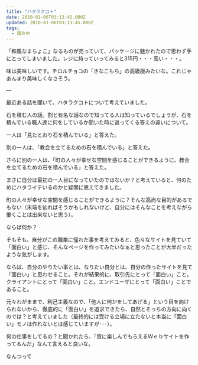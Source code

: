 ```yaml
---
title: "ハタラクコト"
date: 2010-01-06T03:13:45.000Z
updated: 2010-01-06T03:13:45.000Z
tags: 
  - 頭の中
---
```



「和風なまちょこ」なるものが売っていて、パッケージに魅かれたので思わず手にとってしまいました。レジに持っていってみると315円・・・高い・・・。

味は美味しいです。チロルチョコの「きなこもち」の高級版みたいな。これじゃあんまり美味しくなさそう。

—

最近ある話を聞いて、ハタラクコトについて考えていました。

石を積む人の話。割と有名な話なので知ってる人は知っているでしょうが、石を積んでいる職人達に何をしているか聞いた時に返ってくる答えの違いについて。

一人は「見たとおり石を積んでいる」と答えた。

別の一人は、「教会を立てるための石を積んでいる」と答えた。

さらに別の一人は、「町の人々が幸せな空間を感じることができるように、教会を立てるための石を積んでいる」と答えた。

まさに自分は最初の一人目になっていたのではないか？と考えていると、何のためにハタライテいるのかと疑問に思えてきました。

町の人々が幸せな空間を感じることができるように？そんな高尚な目的があるでもない（末端を辿ればそうかもしれないけど、自分にはそんなことを考えながら働くことは出来ないと思う）。

ならば何か？

そもそも、自分がこの職業に憧れた事を考えてみると、色々なサイトを見ていて「面白い」と感じ、そんなページを作ってみたいなぁと思ったことが大半だったような気がします。

ならば、自分のやりたい事とは、なりたい自分とは、自分の作ったサイトを見て「面白い」と思わせること。それが結果的に、取引先にとって「面白い」こと。クライアントにとって「面白い」こと。エンドユーザにとって「面白い」ことであること。

元々わがままで、利己主義なので、「他人に何かをしてあげる」という目を向けられないから、徹底的に「面白い」を追求できたら、自然とそっちの方向に向くのでは？と考えていました（最終的には受ける立場に立たないと本当に「面白い」モノは作れないとは感じていますが･･･）。

何の仕事をしてるの？と聞かれたら、「皆に楽しんでもらえるＷｅｂサイトを作ってるんだ」なんて言えると良いな。

なんつって


